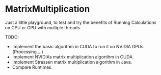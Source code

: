 # MatrixMultiplication
Just a little playground, to test and try the benefits of Running Calculations on CPU or GPU with multiple threads.

TODO:
* Implement the basic algorithm in CUDA to run it on NVIDIA GPUs. (Processing....)
* Implement NVIDIAs matrix multiplication algortihm in CUDA.
* Implement Strassen matrix multiplication algorithm in Java.
* Compare Runtimes.
